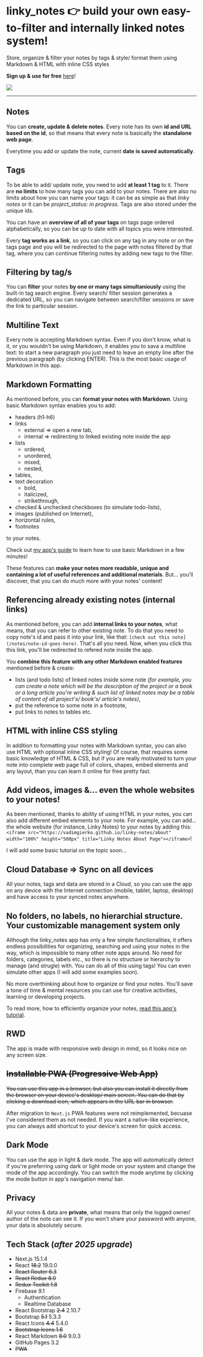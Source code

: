 # linky_notes 👉 build your own easy-to-filter and internally linked notes system!

Store, organize & filter your notes by tags & style/ format them using Markdown & HTML with inline CSS styles

**Sign up & use for free** [here](https://vadimgierko.github.io/linky-notes/)!

<img src="public/linky-notes-app-screen-vadim-gierko.png">

---

## Notes

You can **create, update & delete notes**. Every note has its own **id and URL based on the id**, so that means that every note is basically the **standalone web page**.

Everytime you add or update the note, current **date is saved automatically**.

## Tags

To be able to add/ update note, you need to add **at least 1 tag** to it. There are **no limits** to how many tags you can add to your notes. There are also no limits about how you can name your tags: it can be as simple as that *linky notes* or it can be *project_status: in progress*. Tags are also stored under the unique ids.

You can have an **overview of all of your tags** on tags page ordered alphabetically, so you can be up to date with all topics you were interested.

Every **tag works as a link**, so you can click on any tag in any note or on the tags page and you will be redirected to the page with notes filtered by that tag, where you can continue filtering notes by adding new tags to the filter.

## Filtering by tag/s

You can **filter** your notes **by one or many tags simultaniously** using the built-in tag search engine. Every search/ filter session generates a dedicated URL, so you can navigate between search/filter sessions or save the link to particular session.

## Multiline Text

Every note is accepting Markdown syntax. Even if you don't know, what is it, or you wouldn't be using Markdown, it enables you to sava a multiline text: to start a new paragraph you just need to leave an empty line after the previous paragraph (by clicking ENTER). This is the most basic usage of Markdown in this app.

## Markdown Formatting

As mentioned before, you can **format your notes with Markdown**. Using basic Markdown syntax enables you to add:

- headers (h1-h6)
- links
  - external => open a new tab,
  - internal => redirecting to linked existing note inside the app
- lists
  - ordered,
  - unordered,
  - mixed,
  - nested,
- tables,
- text decoration
  - bold,
  - italicized,
  - strikethrough,
- checked & unchecked checkboxes (to simulate todo-lists),
- images (published on Internet),
- horizontal rules,
- footnotes

to your notes.

Check out [my app's guide](https://vadimgierko.github.io/linky-notes/markdown-guide) to learn how to use basic Markdown in a few minutes!

These features can **make your notes more readable, unique and containing a lot of useful references and additional materials**. But... you'll discover, that you can do much more with your notes' content!

## Referencing already existing notes (internal links)

As mentioned before, you can add **internal links to your notes**, what means, that you can refer to other existing note. To do that you need to copy note's id and pass it into your link, like that: `[check out this note](/notes/note-id-goes-here)`. That's all you need. Now, when you click this this link, you'll be redirected to refered note inside the app.

You **combine this feature with any other Markdown enabled features** mentioned before & create:

- lists (and todo lists) of linked notes inside some note *(for example, you can create a note which will be the description of the project or a book or a long article you're writing & such list of linked notes may be a table of content of all project's/ book's/ article's notes)*,
- put the reference to some note in a footnote,
- put links to notes to tables etc.

## HTML with inline CSS styling

In addition to formatting your notes with Markdown syntax, you can also use HTML with optional inline CSS styling! Of course, that requires some basic knowledge of HTML & CSS, but if you are really motivated to turn your note into complete web page full of colors, shapes, embed elements and any layout, than you can learn it online for free pretty fast.

## Add videos, images &... even the whole websites to your notes!

As been mentioned, thanks to ability of using HTML in your notes, you can also add different embed elements to your note. For example, you can add... the whole website (for instance, Linky Notes) to your notes by adding this: `<iframe src="https://vadimgierko.github.io/linky-notes/about" width="100%" height="500px" title="Linky Notes About Page"></iframe>`!

I will add some basic tutorial on the topic soon...

## Cloud Database => Sync on all devices

All your notes, tags and data are stored in a Cloud, so you can use the app on any device with the Internet connection (mobile, tablet, laptop, desktop) and have access to your synced notes anywhere.

## No folders, no labels, no hierarchial structure. Your customizable management system only

Although the linky_notes app has only a few simple functionalities, it offers endless possibilities for organizing, searching and using your notes in the way, which is impossible to many other note apps around. No need for folders, categories, labels etc., so there is no structure or hierarchy to manage (and strugle) with. You can do all of this using tags! You can even simulate other apps (I will add some examples soon).

No more overthinking about how to organize or find your notes. You'll save a tone of time & mental resources you can use for creative activities, learning or developing projects.

To read more, how to efficiently organize your notes, [read this app's tutorial](https://vadimgierko.github.io/linky-notes/app-guide).

## RWD

The app is made with responsive web design in mind, so it looks nice on any screen size.

## ~~Installable PWA (Progressive Web App)~~

~~You can use this app in a browser, but also you can install it directly from the browser on your device's desktop/ main screen. You can do that by clicking a download icon, which appears in the URL bar in browser.~~

After migration to `Next.js` PWA features were not reimplemented, becuase I've considered them as not needed.
If you want a native-like experience, you can always add shortcut to your device's screen for quick access.

## Dark Mode

You can use the app in light & dark mode. The app will automatically detect if you're preferring using dark or light mode on your system and change the mode of the app accordingly. You can switch the mode anytime by clicking the mode button in app's navigation menu/ bar. 

## Privacy

All your notes & data are **private**, what means that only the logged owner/ author of the note can see it. If you won't share your password with anyone, your data is absolutely secure.

## Tech Stack (*after 2025 upgrade*)

- Next.js 15.1.4
- React ~~18.2~~ 19.0.0
- ~~React Router 6.3~~
- ~~React Redux 8.0~~
- ~~Redux Toolkit 1.8~~
- Firebase 9.1
  - Authentication
  - Realtime Database
- React Bootstrap ~~2.4~~ 2.10.7
- Bootstrap ~~5.1~~ 5.3.3
- React Icons ~~4.4~~ 5.4.0
- ~~Bootstrap Icons 1.6~~
- React Markdown ~~8.0~~ 9.0.3
- GitHub Pages 3.2
- ~~PWA~~